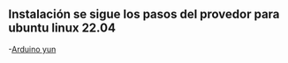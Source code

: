 ## Instalación se sigue los pasos del provedor para ubuntu linux 22.04

-[Arduino yun](https://docs.arduino.cc/retired/getting-started-guides/ArduinoYun/)

